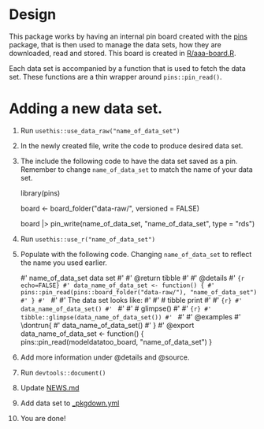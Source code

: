 # Design

This package works by having an internal pin board created with the [pins](https://pins.rstudio.com/) package, that is then used to manage the data sets, how they are downloaded, read and stored. This board is created in [R/aaa-board.R](R/aaa-board.R).

Each data set is accompanied by a function that is used to fetch the data set. These functions are a thin wrapper around `pins::pin_read()`.

# Adding a new data set.

1. Run `usethis::use_data_raw("name_of_data_set")`
2. In the newly created file, write the code to produce desired data set.
3. The include the following code to have the data set saved as a pin. Remember to change `name_of_data_set` to match the name of your data set.

    library(pins)

    board <- board_folder("data-raw/", versioned = FALSE)
    
    board |>
      pin_write(name_of_data_set, "name_of_data_set", type = "rds")
4. Run `usethis::use_r("name_of_data_set")`
5. Populate with the following code. Changing `name_of_data_set` to reflect the name you used earlier.

    #' name_of_data_set data set
    #'
    #' @return tibble
    #'
    #' @details
    #' ```{r echo=FALSE}
    #' data_name_of_data_set <- function() {
    #'   pins::pin_read(pins::board_folder("data-raw/"), "name_of_data_set")
    #' }
    #' ```
    #'
    #' The data set looks like:
    #'
    #' # tibble print
    #'
    #' ```{r}
    #' data_name_of_data_set()
    #' ```
    #'
    #' # glimpse()
    #'
    #' ```{r}
    #' tibble::glimpse(data_name_of_data_set())
    #' ```
    #'
    #' @examples
    #' \dontrun{
    #' data_name_of_data_set()
    #' }
    #' @export
    data_name_of_data_set <- function() {
      pins::pin_read(modeldatatoo_board, "name_of_data_set")
    }
6. Add more information under @details and @source.
7. Run `devtools::document()`
8. Update [NEWS.md](NEWS.md)
9. Add data set to [_pkgdown.yml](_pkgdown.yml)
10. You are done!
